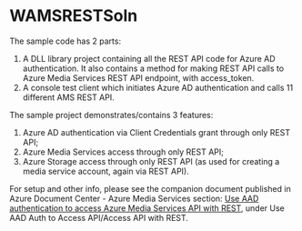 # WAMSRESTSoln
The sample code has 2 parts:
1.	A DLL library project containing all the REST API code for Azure AD authentication. It also contains a method for making REST API calls to Azure Media Services REST API endpoint, with access_token.
2.	A console test client which initiates Azure AD authentication and calls 11 different AMS REST API.

The sample project demonstrates/contains 3 features:
1.	Azure AD authentication via Client Credentials grant through only REST API;
2.	Azure Media Services access through only REST API;
3.	Azure Storage access through only REST API (as used for creating a media service account, again via REST API).

For setup and other info, please see the companion document published in Azure Document Center - Azure Media Services section: [Use AAD authentication to access Azure Media Services API with REST](https://docs.microsoft.com/en-us/azure/media-services/media-services-rest-connect-with-aad?branch=pr-en-us-15547), under Use AAD Auth to Access API/Access API with REST.
